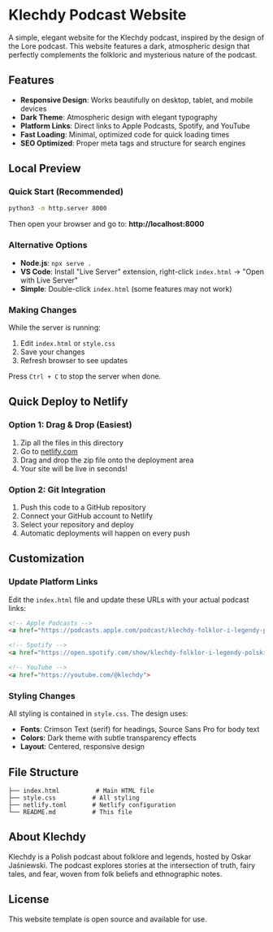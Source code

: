 # Klechdy Podcast Website

A simple, elegant website for the Klechdy podcast, inspired by the design of the Lore podcast. This website features a dark, atmospheric design that perfectly complements the folkloric and mysterious nature of the podcast.

## Features

- **Responsive Design**: Works beautifully on desktop, tablet, and mobile devices
- **Dark Theme**: Atmospheric design with elegant typography
- **Platform Links**: Direct links to Apple Podcasts, Spotify, and YouTube
- **Fast Loading**: Minimal, optimized code for quick loading times
- **SEO Optimized**: Proper meta tags and structure for search engines

## Local Preview

### Quick Start (Recommended)
```bash
python3 -m http.server 8000
```
Then open your browser and go to: **http://localhost:8000**

### Alternative Options
- **Node.js**: `npx serve .`
- **VS Code**: Install "Live Server" extension, right-click `index.html` → "Open with Live Server"
- **Simple**: Double-click `index.html` (some features may not work)

### Making Changes
While the server is running:
1. Edit `index.html` or `style.css`
2. Save your changes
3. Refresh browser to see updates

Press `Ctrl + C` to stop the server when done.

## Quick Deploy to Netlify

### Option 1: Drag & Drop (Easiest)
1. Zip all the files in this directory
2. Go to [netlify.com](https://netlify.com)
3. Drag and drop the zip file onto the deployment area
4. Your site will be live in seconds!

### Option 2: Git Integration
1. Push this code to a GitHub repository
2. Connect your GitHub account to Netlify
3. Select your repository and deploy
4. Automatic deployments will happen on every push

## Customization

### Update Platform Links
Edit the `index.html` file and update these URLs with your actual podcast links:

```html
<!-- Apple Podcasts -->
<a href="https://podcasts.apple.com/podcast/klechdy-folklor-i-legendy-polskie">

<!-- Spotify -->
<a href="https://open.spotify.com/show/klechdy-folklor-i-legendy-polskie">

<!-- YouTube -->
<a href="https://youtube.com/@klechdy">
```

### Styling Changes
All styling is contained in `style.css`. The design uses:
- **Fonts**: Crimson Text (serif) for headings, Source Sans Pro for body text
- **Colors**: Dark theme with subtle transparency effects
- **Layout**: Centered, responsive design

## File Structure

```
├── index.html          # Main HTML file
├── style.css          # All styling
├── netlify.toml       # Netlify configuration
└── README.md          # This file
```

## About Klechdy

Klechdy is a Polish podcast about folklore and legends, hosted by Oskar Jaśniewski. The podcast explores stories at the intersection of truth, fairy tales, and fear, woven from folk beliefs and ethnographic notes.

## License

This website template is open source and available for use. 